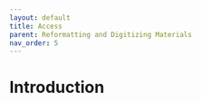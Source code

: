 ```yaml
---
layout: default
title: Access
parent: Reformatting and Digitizing Materials
nav_order: 5
---
```


# Introduction

